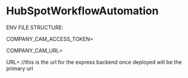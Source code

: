 ﻿# HubSpotWorkflowAutomation

ENV FILE STRUCTURE:

COMPANY_CAM_ACCESS_TOKEN=

COMPANY_CAM_URL=

URL=    //this is the url for the express backend once deployed will be the primary url
